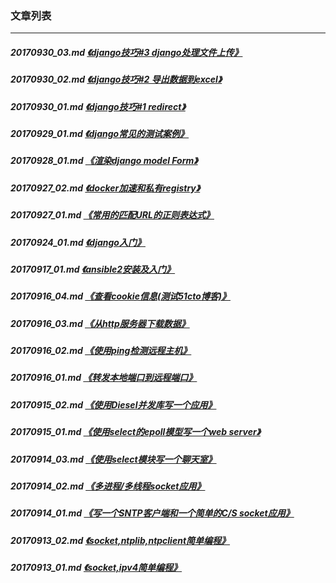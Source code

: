 ### 文章列表
---
##### 20170930_03.md [《django技巧#3 django处理文件上传》](20170930_03.md)
##### 20170930_02.md [《django技巧#2 导出数据到excel》](20170930_02.md)
##### 20170930_01.md [《django技巧#1 redirect》](20170930_01.md)
##### 20170929_01.md [《django常见的测试案例》](20170929_01.md)
##### 20170928_01.md [《渲染django model Form》](20170928_01.md)
##### 20170927_02.md [《docker加速和私有registry》](20170927_02.md)
##### 20170927_01.md [《常用的匹配URL的正则表达式》](20170927_01.md)
##### 20170924_01.md [《django入门》](20170924_01.md)
##### 20170917_01.md [《ansible2安装及入门》](20170917_01.md)
##### 20170916_04.md [《查看cookie信息(测试51cto博客)》](20170916_04.md)
##### 20170916_03.md [《从http服务器下载数据》](20170916_03.md)
##### 20170916_02.md [《使用ping检测远程主机》](20170916_02.md)
##### 20170916_01.md [《转发本地端口到远程端口》](20170916_01.md)
##### 20170915_02.md [《使用Diesel并发库写一个应用》](20170915_02.md)
##### 20170915_01.md [《使用select的epoll模型写一个web server》](20170915_01.md)
##### 20170914_03.md [《使用select模块写一个聊天室》](20170914_03.md)
##### 20170914_02.md [《多进程/多线程socket应用》](20170914_02.md)
##### 20170914_01.md [《写一个SNTP客户端和一个简单的C/S socket应用》](20170914_01.md)
##### 20170913_02.md [《socket,ntplib,ntpclient简单编程》](20170913_02.md)
##### 20170913_01.md [《socket,ipv4简单编程》](20170913_01.md)